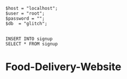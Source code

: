

    $host = "localhost";
    $user = "root";
    $password = "";
    $db  = "glitch";


    INSERT INTO signup
    SELECT * FROM signup

# Food-Delivery-Website
